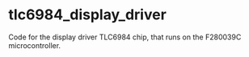 # tlc6984_display_driver
 Code for the display driver TLC6984 chip, that runs on the F280039C microcontroller.

